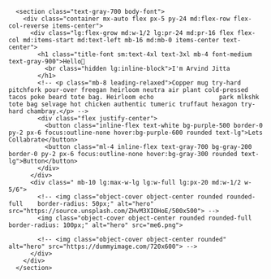 <!DOCTYPE html>
<html lang="en">
<head>
    <meta charset="UTF-8">
    <meta name="viewport" content="width=device-width, initial-scale=1.0">
    <link href="https://unpkg.com/tailwindcss@^1.0/dist/tailwind.min.css" rel="stylesheet">
</head>
<body>
  
      <section class="text-gray-700 body-font"> 
        <div class="container mx-auto flex px-5 py-24 md:flex-row flex-col-reverse items-center">
          <div class="lg:flex-grow md:w-1/2 lg:pr-24 md:pr-16 flex flex-col md:items-start md:text-left mb-16 md:mb-0 items-center text-center">
            <h1 class="title-font sm:text-4xl text-3xl mb-4 font-medium text-gray-900">Hello👋 
              <br class="hidden lg:inline-block">I'm Arvind Jitta
            </h1>
            <!-- <p class="mb-8 leading-relaxed">Copper mug try-hard pitchfork pour-over freegan heirloom neutra air plant cold-pressed tacos poke beard tote bag. Heirloom echo                  park mlkshk tote bag selvage hot chicken authentic tumeric truffaut hexagon try-hard chambray.</p> -->
            <div class="flex justify-center">
              <button class="inline-flex text-white bg-purple-500 border-0 py-2 px-6 focus:outline-none hover:bg-purple-600 rounded text-lg">Lets Collabrate</button>
              <button class="ml-4 inline-flex text-gray-700 bg-gray-200 border-0 py-2 px-6 focus:outline-none hover:bg-gray-300 rounded text-lg">Button</button>
            </div>
          </div>
          <div class=" mb-10 lg:max-w-lg lg:w-full lg:px-20 md:w-1/2 w-5/6">
            <!-- <img class="object-cover object-center rounded rounded-full	border-radius: 50px;" alt="hero" src="https://source.unsplash.com/ZHvM3XIOHoE/500x500"> -->
            <img class="object-cover object-center rounded rounded-full	border-radius: 100px;" alt="hero" src="me6.png">

            <!-- <img class="object-cover object-center rounded" alt="hero" src="https://dummyimage.com/720x600"> -->
          </div>
        </div>
      </section>
  </body>
